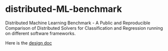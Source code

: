 # distributed-ML-benchmark
Distributed Machine Learning Benchmark - A Public and Reproducible Comparison of Distributed Solvers for Classification and Regression running on different software frameworks.

Here is the [design doc](https://docs.google.com/document/d/1jM4zXRDezEJmIKwoDOKNlGvuNNJk5_FxcBrn1mfYp0E/edit#)

